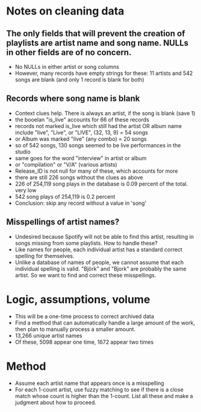 # Notes on cleaning data

## The only fields that will prevent the creation of playlists are artist name and song name.  NULLs in other fields are of no concern.
- No NULLs in either artist or song columns
- However, many records have empty strings for these: 11 artists and 542 songs are blank (and only 1 record is blank for both)

## Records where song name is blank
- Context clues help. There is always an artist, if the song is blank (save 1)
- the booelan "is_live" accounts for 66 of these records
- records not marked is_live which still had the artist OR album name include
"live", "Live", or "LIVE", (32, 13, 9) = 54 songs
- or Album was marked "live" (any combo) = 20 songs
- so of 542 songs, 130 songs seemed to be live performances in the studio
- same goes for the word "interview" in artist or album 
- or "compilation" or "V/A" (various artists)
- Release_ID is not null for many of these, which accounts for more
- there are still 226 songs without the clues as above
- 226 of 254,119 song plays in the database is 0.09 percent of the total. very low
- 542 song plays of 254,119 is 0.2 percent
- Conclusion: skip any record without a value in 'song'

## Misspellings of artist names?
- Undesired because Spotify will not be able to find this artist, resulting in songs missing from some playlists.  How to handle these?
- Like names for people, each individual artist has a standard correct spelling for themselves.
- Unlike a database of names of people, we cannot assume that each individual spelling is valid. "Björk" and "Bjork" are probably the same artist.  So we want to find and correct these misspellings.  

# Logic, assumptions, volume
- This will be a one-time process to correct archived data
- Find a method that can automatically handle a large amount of the work, then plan to manually process a smaller amount.
- 13,266 unique artist names
- Of these, 5098 appear one time, 1672 appear two times

# Method
- Assume each artist name that appears once is a misspelling
- For each 1-count artist, use fuzzy matching to see if there is a close match whose count is higher than the 1-count.  List all these and make a judgment about how to proceed.


